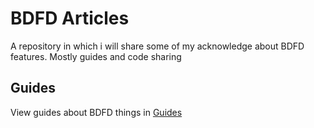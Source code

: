 # BDFD Articles
A repository in which i will share some of my acknowledge about BDFD features. Mostly guides and code sharing

## Guides
View guides about BDFD things in [Guides](../blob/main/Guides.md)

